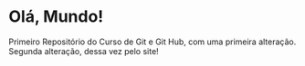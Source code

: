 # Olá, Mundo!
Primeiro Repositório do Curso de Git e Git Hub, com uma primeira alteração.
</br>Segunda alteração, dessa vez pelo site!
